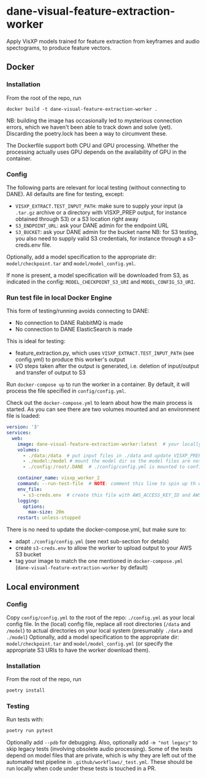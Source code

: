# dane-visual-feature-extraction-worker
Apply VisXP models trained for feature extraction from keyframes and audio spectograms, to produce feature vectors.

## Docker  

### Installation 

From the root of the repo, run 
```
docker build -t dane-visual-feature-extraction-worker . 
```
NB: building the image has occasionally led to mysterious connection errors, which we haven't been able to track down and solve (yet). Discarding the poetry.lock has been a way to circumvent these. 

The Dockerfile support both CPU and GPU processing. Whether the processing actually uses GPU depends on the availability of GPU in the container. 

### Config

The following parts are relevant for local testing (without connecting to DANE). All defaults
are fine for testing, except:

- `VISXP_EXTRACT.TEST_INPUT_PATH`: make sure to supply your input (a `.tar.gz` archive or a directory with VISXP_PREP output, for instance obtained through S3) or a S3 location right away
- `S3_ENDPOINT_URL`: ask your DANE admin for the endpoint URL
- `S3_BUCKET`: ask your DANE admin for the bucket name
NB: for S3 testing, you also need to supply valid S3 credentials, for instance through a s3-creds.env file. 

Optionally, add a model specification to the appropriate dir: `model/checkpoint.tar` and `model/model_config.yml`. 

If none is present, a model specification will be downloaded from S3, as indicated in the config: `MODEL_CHECKPOINT_S3_URI` and `MODEL_CONFIG_S3_URI`.

### Run test file in local Docker Engine

This form of testing/running avoids connecting to DANE:

- No connection to DANE RabbitMQ is made
- No connection to DANE ElasticSearch is made

This is ideal for testing:

- feature_extraction.py, which uses `VISXP_EXTRACT.TEST_INPUT_PATH` (see config.yml) to produce this worker's output
- I/O steps taken after the output is generated, i.e. deletion of input/output and transfer of output to S3

Run `docker-compose up` to run the worker in a container. By default, it will process the file specified in `config/config.yml`.

Check out the `docker-compose.yml` to learn about how the main process is started. As you can see there are two volumes mounted and an environment file is loaded:

```yml
version: '3'
services:
  web:
    image: dane-visual-feature-extraction-worker:latest  # your locally built docker image
    volumes:
      - ./data:/data  # put input files in ./data and update VISXP_PREP.TEST_INPUT_FILE in ./config/config.yml
      - ./model:/model # mount the model dir so the model files are not required to be downloaded each time
      - ./config:/root/.DANE  # ./config/config.yml is mounted to configure the main process

    container_name: visxp_worker_2
    command: --run-test-file  # NOTE: comment this line to spin up th worker
    env_file:
      - s3-creds.env  # create this file with AWS_ACCESS_KEY_ID and AWS_SECRET_ACCESS_KEY to allow boto3 to connect to your AWS S3 bucket (see OUTPUT.S3_* variables in config.yml)
    logging:
      options:
        max-size: 20m
    restart: unless-stopped
```

There is no need to update the docker-compose.yml, but make sure to:

- adapt `./config/config.yml` (see next sub-section for details)
- create `s3-creds.env` to allow the worker to upload output to your AWS S3 bucket
- tag your image to match the one mentioned in `docker-compose.yml` (`dane-visual-feature-extraction-worker` by default)

## Local environment

### Config 
Copy `config/config.yml` to the root of the repo: `./config.yml` as your local config file. 
In the (local) config file, replace all root directories (`/data` and `/model`) to actual directories on your local system (presumably `./data` and `./model`)
Optionally, add a model specification to the appropriate dir: `model/checkpoint.tar` and `model/model_config.yml` (or specify the appropriate S3 URIs to have the worker download them).

### Installation 

From the root of the repo, run 
```sh
poetry install
```

### Testing
Run tests with: 
```sh
poetry run pytest 
```
Optionally add `--pdb` for debugging.
Also, optionally add `-m "not legacy"` to skip legacy tests (involving obsolete audio processing).
Some of the tests depend on model files that are private, which is why they are left out of the automated test pipeline in `.github/workflows/_test.yml`. These should be run locally when code under these tests is touched in a PR. 


